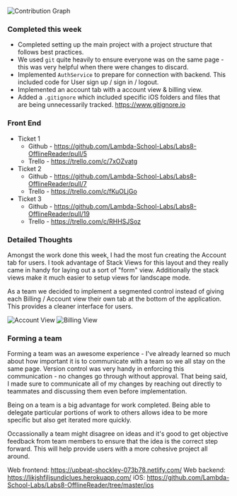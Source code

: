 ![Contribution Graph](https://i.imgur.com/S8PeAB8.png)

### Completed this week
* Completed setting up the main project with a project structure that follows best practices. 
* We used `git` quite heavily to ensure everyone was on the same page - this was very helpful when there were changes to discard.
* Implemented `AuthService` to prepare for connection with backend. This included code for User sign up / sign in / logout.
* Implemented an account tab with a account view & billing view.
* Added a `.gitignore` which included specific iOS folders and files that are being unnecessarily tracked. https://www.gitignore.io

### Front End
* Ticket 1
    * Github - https://github.com/Lambda-School-Labs/Labs8-OfflineReader/pull/5
    * Trello - https://trello.com/c/7xOZvatg
* Ticket 2
    * Github - https://github.com/Lambda-School-Labs/Labs8-OfflineReader/pull/7
    * Trello - https://trello.com/c/fKuOLjGo
* Ticket 3
    * Github - https://github.com/Lambda-School-Labs/Labs8-OfflineReader/pull/19
    * Trello - https://trello.com/c/RHHSJSoz

### Detailed Thoughts
Amongst the work done this week, I had the most fun creating the Account tab for users. I took advantage of Stack Views for this layout and they really came in handy for laying out a sort of "form" view. Additionally the stack views make it much easier to setup views for landscape mode.

As a team we decided to implement a segmented control instead of giving each Billing / Account view their own tab at the bottom of the application. This provides a cleaner interface for users.

![Account View](https://i.imgur.com/Hmabxhz.png)
![Billing View](https://i.imgur.com/jIJdNrQ.png)


### Forming a team
Forming a team was an awesome experience - I've already learned so much about how important it is to communicate with a team so we all stay on the same page. Version control was very handy in enforcing this communication - no changes go through without approval. That being said, I made sure to communicate all of my changes by reaching out directly to teammates and discussing them even before implementation.

Being on a team is a big advantage for work completed. Being able to delegate particular portions of work to others allows idea to be more specific but also get iterated more quickly.

Occassionally a team might disagree on ideas and it's good to get objective feedback from team members to ensure that the idea is the correct step forward. This will help provide users with a more cohesive project all around.


Web frontend: https://upbeat-shockley-073b78.netlify.com/
Web backend: https://likjshfiljsundiclues.herokuapp.com/
iOS: https://github.com/Lambda-School-Labs/Labs8-OfflineReader/tree/master/ios